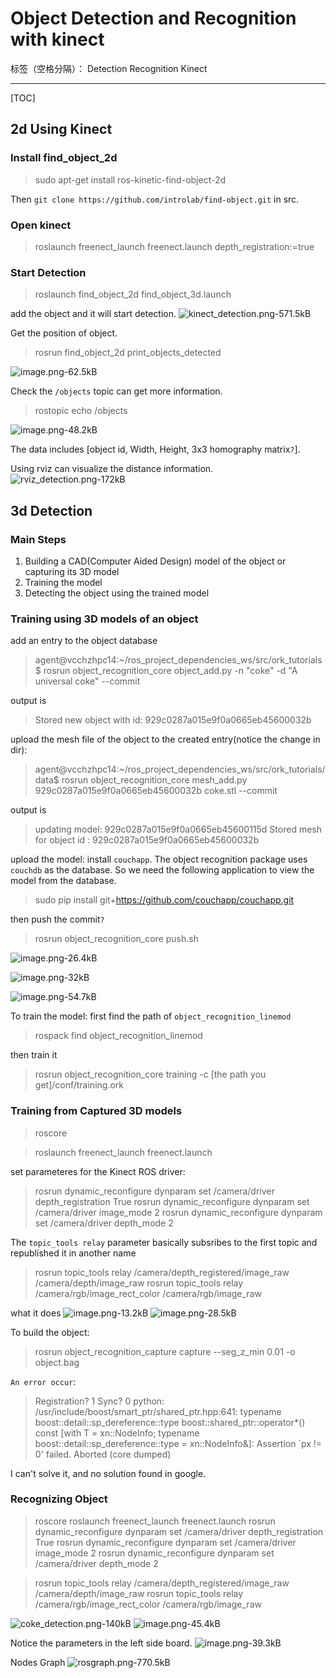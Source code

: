 ﻿# Object Detection and Recognition with kinect

标签（空格分隔）： Detection Recognition Kinect

---

[TOC]

## 2d Using Kinect

### Install find_object_2d

> sudo apt-get install ros-kinetic-find-object-2d

Then `git clone https://github.com/introlab/find-object.git` in src.

### Open kinect

> roslaunch freenect_launch freenect.launch depth_registration:=true

### Start Detection

>roslaunch find_object_2d find_object_3d.launch

add the object and it will start detection.
![kinect_detection.png-571.5kB][1]

Get the position of object.
>rosrun find_object_2d print_objects_detected

![image.png-62.5kB][2]

Check the `/objects` topic can get more information.
>rostopic echo /objects

![image.png-48.2kB][3]

The data includes [object id, Width, Height, 3x3 homography matrix`?`].

Using rviz can visualize the distance information.
![rviz_detection.png-172kB][4]

## 3d Detection

### Main Steps
1. Building a CAD(Computer Aided Design) model of the object or capturing its 3D model
2. Training the model
3. Detecting the object using the trained model

### Training using 3D models of an object
add an entry to the object database 
>agent@vcchzhpc14:~/ros_project_dependencies_ws/src/ork_tutorials$ rosrun object_recognition_core object_add.py -n "coke" -d "A universal coke" --commit

output is 
>Stored new object with id: 929c0287a015e9f0a0665eb45600032b

upload the mesh file of the object to the created entry(notice the change in dir):
>agent@vcchzhpc14:~/ros_project_dependencies_ws/src/ork_tutorials/data$ rosrun object_recognition_core mesh_add.py 929c0287a015e9f0a0665eb45600032b coke.stl --commit

output is
>updating model: 929c0287a015e9f0a0665eb45600115d
Stored mesh for object id : 929c0287a015e9f0a0665eb45600032b

upload the model:
install `couchapp`. The object recognition package uses `couchdb` as the database. So we need the following application to view the model from the database.
> sudo pip install git+https://github.com/couchapp/couchapp.git

then push the commit`?`
>rosrun object_recognition_core push.sh

![image.png-26.4kB][5]

![image.png-32kB][6]


![image.png-54.7kB][7]

To train the model:
first find the path of `object_recognition_linemod`
>rospack find object_recognition_linemod

then train it
>rosrun object_recognition_core training -c [the path you get]/conf/training.ork

### Training from Captured 3D models

> roscore

> roslaunch freenect_launch freenect.launch

set parameteres for the Kinect ROS driver:
> rosrun dynamic_reconfigure dynparam set /camera/driver depth_registration True
rosrun dynamic_reconfigure dynparam set /camera/driver image_mode 2
rosrun dynamic_reconfigure dynparam set /camera/driver depth_mode 2

The `topic_tools relay` parameter basically subsribes to the first topic and republished it in another name
> rosrun topic_tools relay /camera/depth_registered/image_raw /camera/depth/image_raw
> rosrun topic_tools relay /camera/rgb/image_rect_color /camera/rgb/image_raw

what it does
![image.png-13.2kB][8]
![image.png-28.5kB][9]

To build the object:
> rosrun object_recognition_capture capture --seg_z_min 0.01 -o object.bag

`An error occur`:
>Registration? 1
Sync? 0
python: /usr/include/boost/smart_ptr/shared_ptr.hpp:641: typename boost::detail::sp_dereference<T>::type boost::shared_ptr<T>::operator*() const [with T = xn::NodeInfo; typename boost::detail::sp_dereference<T>::type = xn::NodeInfo&]: Assertion `px != 0' failed.
Aborted (core dumped)

I can't solve it, and no solution found in google.

### Recognizing Object
>roscore
roslaunch freenect_launch freenect.launch
rosrun dynamic_reconfigure dynparam set /camera/driver depth_registration True 
rosrun dynamic_reconfigure dynparam set /camera/driver image_mode 2 
rosrun dynamic_reconfigure dynparam set /camera/driver depth_mode 2

>rosrun topic_tools relay /camera/depth_registered/image_raw /camera/depth/image_raw 
rosrun topic_tools relay /camera/rgb/image_rect_color /camera/rgb/image_raw

![coke_detection.png-140kB][10]
![image.png-45.4kB][11]

Notice the parameters in the left side board.
![image.png-39.3kB][12]

Nodes Graph
![rosgraph.png-770.5kB][13]


  [1]: http://static.zybuluo.com/Counting/nt4ye7q168iiox01zevw6wwa/kinect_detection.png
  [2]: http://static.zybuluo.com/Counting/belbq3pf5x0j7kpfohc43fkl/image.png
  [3]: http://static.zybuluo.com/Counting/uoc744n9d7he3x7zvw0pkmmf/image.png
  [4]: http://static.zybuluo.com/Counting/chs4cl4i957njpq2ugty880x/rviz_detection.png
  [5]: http://static.zybuluo.com/Counting/2ttyky7nqndo0zb3eglkfjyg/image.png
  [6]: http://static.zybuluo.com/Counting/0w9qxc2ljs3bovdxippcs2og/image.png
  [7]: http://static.zybuluo.com/Counting/0cd5s39gtvpq4qkk5c5qhokr/image.png
  [8]: http://static.zybuluo.com/Counting/zyc1hh7lxx4yj7ogfbprggmp/image.png
  [9]: http://static.zybuluo.com/Counting/i9i6sltw6vbosb8uhvsc9q3z/image.png
  [10]: http://static.zybuluo.com/Counting/5q0ycs1gf4i2gwmywh5z83es/coke_detection.png
  [11]: http://static.zybuluo.com/Counting/xf3r8mhjv57ujob94lpd6qe7/image.png
  [12]: http://static.zybuluo.com/Counting/yggxh9g61ppf08w7x0cnjqn9/image.png
  [13]: http://static.zybuluo.com/Counting/phvz7aqydfh4r2a3oi3e20oe/rosgraph.png